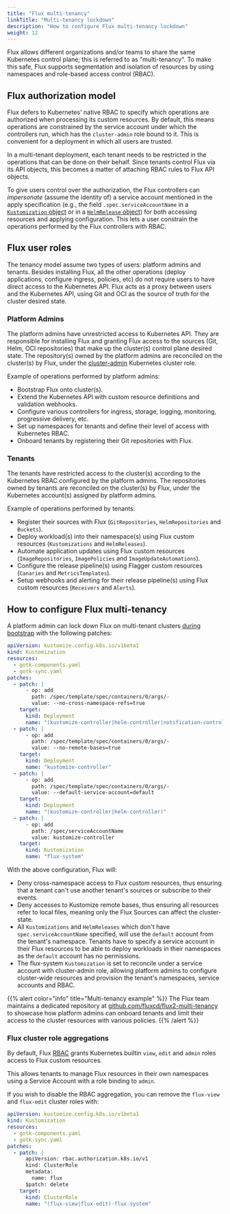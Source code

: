 ```yaml
---
title: "Flux multi-tenancy"
linkTitle: "Multi-tenancy lockdown"
description: "How to configure Flux multi-tenancy lockdown"
weight: 12
---
```


Flux allows different organizations and/or teams to share the same Kubernetes control plane; this is
referred to as "multi-tenancy". To make this safe, Flux supports segmentation and isolation of
resources by using namespaces and role-based access control (RBAC).

## Flux authorization model

Flux defers to Kubernetes' native RBAC to specify which operations are authorized when processing
its custom resources. By default, this means operations are constrained by the
service account under which the controllers run, which has the `cluster-admin`
role bound to it. This is convenient for a deployment in which all users are trusted.

In a multi-tenant deployment, each tenant needs to be restricted in the operations that can be done
on their behalf. Since tenants control Flux via its API objects, this becomes a matter of attaching
RBAC rules to Flux API objects.

To give users control over the authorization, the Flux controllers can _impersonate_ (assume the
identity of) a service account mentioned in the apply specification (e.g., the field
`.spec.serviceAccountName` in
a [`Kustomization` object](https://fluxcd.io/flux/components/kustomize/kustomizations/#role-based-access-control)
or in a [`HelmRelease` object](https://fluxcd.io/flux/components/helm/helmreleases/#role-based-access-control))
for both accessing resources and applying configuration.
This lets a user constrain the operations performed by the Flux controllers with RBAC.

## Flux user roles

The tenancy model assume two types of users: platform admins and tenants.
Besides installing Flux, all the other operations (deploy applications, configure ingress, policies, etc)
do not require users to have direct access to the Kubernetes API. Flux acts as a proxy between users and
the Kubernetes API, using Git and OCI as the source of truth for the cluster desired state.

### Platform Admins

The platform admins have unrestricted access to Kubernetes API.
They are responsible for installing Flux and granting Flux
access to the sources (Git, Helm, OCI repositories) that make up the cluster(s) control plane desired state.
The repository(s) owned by the platform admins are reconciled on the cluster(s) by Flux, under
the [cluster-admin](https://kubernetes.io/docs/reference/access-authn-authz/rbac/#user-facing-roles)
Kubernetes cluster role.

Example of operations performed by platform admins:

- Bootstrap Flux onto cluster(s).
- Extend the Kubernetes API with custom resource definitions and validation webhooks.
- Configure various controllers for ingress, storage, logging, monitoring, progressive delivery, etc.
- Set up namespaces for tenants and define their level of access with Kubernetes RBAC.
- Onboard tenants by registering their Git repositories with Flux.

### Tenants

The tenants have restricted access to the cluster(s) according to the Kubernetes RBAC configured
by the platform admins. The repositories owned by tenants are reconciled on the cluster(s) by Flux,
under the Kubernetes account(s) assigned by platform admins.

Example of operations performed by tenants:

- Register their sources with Flux (`GitRepositories`, `HelmRepositories` and `Buckets`).
- Deploy workload(s) into their namespace(s) using Flux custom resources (`Kustomizations` and `HelmReleases`).
- Automate application updates using Flux custom resources (`ImageRepositories`, `ImagePolicies`
  and `ImageUpdateAutomations`).
- Configure the release pipeline(s) using Flagger custom resources (`Canaries` and `MetricsTemplates`).
- Setup webhooks and alerting for their release pipeline(s) using Flux custom resources (`Receivers` and `Alerts`).

## How to configure Flux multi-tenancy

A platform admin can lock down Flux on multi-tenant clusters [during bootstrap](boostrap-customization.md) with the following patches:

```yaml
apiVersion: kustomize.config.k8s.io/v1beta1
kind: Kustomization
resources:
  - gotk-components.yaml
  - gotk-sync.yaml
patches:
  - patch: |
      - op: add
        path: /spec/template/spec/containers/0/args/-
        value: --no-cross-namespace-refs=true
    target:
      kind: Deployment
      name: "(kustomize-controller|helm-controller|notification-controller|image-reflector-controller|image-automation-controller)"
  - patch: |
      - op: add
        path: /spec/template/spec/containers/0/args/-
        value: --no-remote-bases=true
    target:
      kind: Deployment
      name: "kustomize-controller"
  - patch: |
      - op: add
        path: /spec/template/spec/containers/0/args/-
        value: --default-service-account=default
    target:
      kind: Deployment
      name: "(kustomize-controller|helm-controller)"
  - patch: |
      - op: add
        path: /spec/serviceAccountName
        value: kustomize-controller
    target:
      kind: Kustomization
      name: "flux-system"
```

With the above configuration, Flux will:

- Deny cross-namespace access to Flux custom resources, thus ensuring that a tenant can't use another tenant's sources
  or subscribe to their events.
- Deny accesses to Kustomize remote bases, thus ensuring all resources refer to local files, meaning only the Flux
  Sources can affect the cluster-state.
- All `Kustomizations` and `HelmReleases` which don't have `spec.serviceAccountName` specified, will use the `default`
  account from the tenant's namespace.
  Tenants have to specify a service account in their Flux resources to be able to deploy workloads in their namespaces
  as the `default` account has no permissions.
- The flux-system `Kustomization` is set to reconcile under a service account with cluster-admin role,
  allowing platform admins to configure cluster-wide resources and provision the tenant's namespaces, service accounts
  and RBAC.

{{% alert color="info" title="Multi-tenancy example" %}}
The Flux team maintains a dedicated repository
at [github.com/fluxcd/flux2-multi-tenancy](https://github.com/fluxcd/flux2-multi-tenancy)
to showcase how platform admins can onboard tenants
and limit their access to the cluster resources with various policies.
{{% /alert %}}

### Flux cluster role aggregations

By default, Flux [RBAC](/flux/security/#controller-permissions) grants Kubernetes builtin
`view`, `edit` and `admin` roles access to Flux custom resources.

This allows tenants to manage Flux resources in their own namespaces using a Service Account
with a role binding to `admin`.

If you wish to disable the RBAC aggregation, you can remove the `flux-view` and `flux-edit`
cluster roles with:

```yaml
apiVersion: kustomize.config.k8s.io/v1beta1
kind: Kustomization
resources:
  - gotk-components.yaml
  - gotk-sync.yaml
patches:
  - patch: |
      apiVersion: rbac.authorization.k8s.io/v1
      kind: ClusterRole
      metadata:
        name: flux
      $patch: delete
    target:
      kind: ClusterRole
      name: "(flux-view|flux-edit)-flux-system"
```
